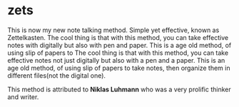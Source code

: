 # zets
This is now my new note talking method. Simple yet effective, known as Zettelkasten. 
The cool thing is that with this method, you can take effective notes with digitally
but also with pen and paper. This is a age old method, of using slip of papers to 
The cool thing is that with this method, you can take effective notes not just digitally
but also with a pen and a paper. This is an age old method, of using slip of papers to 
take notes, then organize them in different files(not the digital one).  

This method is attributed to **Niklas Luhmann** who was a very prolific thinker and writer.
